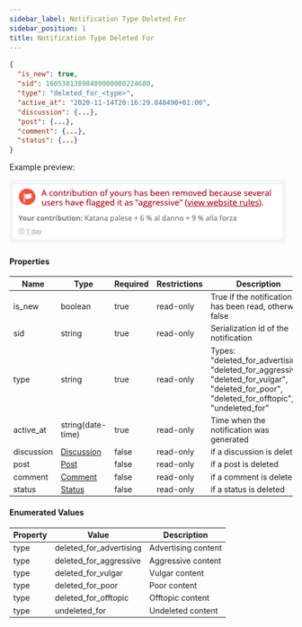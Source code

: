 ```yaml
---
sidebar_label: Notification Type Deleted For
sidebar_position: 1
title: Notification Type Deleted For
---
```


```json
{
  "is_new": true,
  "sid": 16053813898480000000224680,
  "type": "deleted_for_<type>",
  "active_at": "2020-11-14T20:16:29.848490+01:00",
  "discussion": {...},
  "post": {...},
  "comment": {...},
  "status": {...}
}
```

Example preview:

![Notification](/img/notification_types/deleted_for_aggressive.png)

#### Properties

|Name|Type|Required|Restrictions|Description|
|---|---|---|---|---|
|is_new|boolean|true|read-only|True if the notification has been read, otherwise false|
|sid|string|true|read-only|Serialization id of the notification|
|type|string|true|read-only|Types: "deleted_for_advertising", "deleted_for_aggressive", "deleted_for_vulgar", "deleted_for_poor", "deleted_for_offtopic", "undeleted_for"|
|active_at|string(date-time)|true|read-only|Time when the notification was generated|
|discussion|[Discussion](../discussion)|false|read-only|if a discussion is deleted|
|post|[Post](../post)|false|read-only|if a post is deleted|
|comment|[Comment](../comment)|false|read-only|if a comment is deleted|
|status|[Status](../status)|false|read-only|if a status is deleted|

#### Enumerated Values

|Property|Value|Description|
|---|---|---|
|type|deleted_for_advertising|Advertising content|
|type|deleted_for_aggressive|Aggressive content|
|type|deleted_for_vulgar|Vulgar content|
|type|deleted_for_poor|Poor content|
|type|deleted_for_offtopic|Offtopic content|
|type|undeleted_for|Undeleted content|
